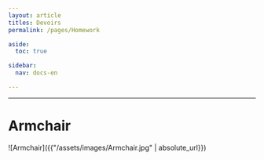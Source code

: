 ```yaml
---
layout: article
titles: Devoirs
permalink: /pages/Homework

aside:
  toc: true

sidebar:
  nav: docs-en

---
```


_____


# Armchair

![Armchair]({{"/assets/images/Armchair.jpg" | absolute_url}})
